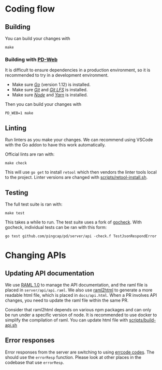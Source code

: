 # Coding flow

## Building

You can build your changes with

    make

### Building with [PD-Web](https://github.com/pingcap/pd-web)

It is difficult to ensure dependencies in a production environment, so it is recommended to try in a development environment.

* Make sure [​*Go*​](https://golang.org/) (version 1.12) is installed.
* Make sure [​*Git*​](https://git-scm.com/) and [*Git LFS*](https://git-lfs.github.com/) is installed.
* Make sure [*Node*](https://nodejs.org/) and [*Yarn*](https://yarnpkg.com/en/docs/install) is installed.

Then you can build your changes with

    PD_WEB=1 make

## Linting

Run linters as you make your changes.
We can recommend using VSCode with the Go addon to have this work automatically.

Official lints are ran with:

    make check

This will use `go get` to install `retool` which then vendors the linter tools local to the project.
Linter versions are changed with [scripts/retool-install.sh](../scripts/retool-install.sh).

## Testing

The full test suite is ran with:

    make test

This takes a while to run. The test suite uses a fork of [gocheck](http://labix.org/gocheck). With gocheck, individual tests can be ran with this form:

    go test github.com/pingcap/pd/server/api -check.f TestJsonRespondError

# Changing APIs

## Updating API documentation

We use [RAML 1.0](https://github.com/raml-org/raml-spec/blob/master/versions/raml-10/raml-10.md) to manage the API documentation, and the raml file is placed in `server/api/api.raml`. We also use [raml2html](https://github.com/raml2html/raml2html) to generate a more readable html file, which is placed in `docs/api.html`. When a PR involves API changes, you need to update the raml file within the same PR.

Consider that raml2html depends on various npm packages and can only be run under a specific version of node. It is recommended to use docker to simplify the compilation of raml. You can update html file with [scripts/build-api.sh](../scripts/build-api.sh)

## Error responses

Error responses from the server are switching to using [errcode codes](https://github.com/pingcap/errcode).
The should use the `errorResp` function. Please look at other places in the codebase that use `errorResp`.
